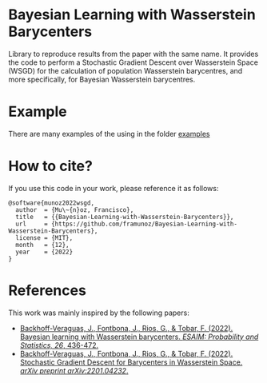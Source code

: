 # Bayesian Learning with Wasserstein Barycenters
Library to reproduce results from the paper with the same name. It provides the code to perform a Stochastic Gradient Descent over Wasserstein Space (WSGD) for the calculation of population Wasserstein barycentres, and more specifically, for Bayesian Wasserstein barycentres.

# Example
There are many examples of the using in the folder [examples](examples/)

# How to cite?

If you use this code in your work, please reference it as follows:
```
@software{munoz2022wsgd,
  author  = {Mu\~{n}oz, Francisco},
  title   = {{Bayesian-Learning-with-Wasserstein-Barycenters}},
  url     = {https://github.com/framunoz/Bayesian-Learning-with-Wasserstein-Barycenters},
  license = {MIT},
  month   = {12},
  year    = {2022}
}
```

# References
This work was mainly inspired by the following papers:
- [Backhoff-Veraguas, J., Fontbona, J., Rios, G., & Tobar, F. (2022). Bayesian learning with Wasserstein barycenters. *ESAIM: Probability and Statistics, 26*, 436-472.](https://arxiv.org/abs/1805.10833)
- [Backhoff-Veraguas, J., Fontbona, J., Rios, G., & Tobar, F. (2022). Stochastic Gradient Descent for Barycenters in Wasserstein Space. *arXiv preprint arXiv:2201.04232*.](https://arxiv.org/abs/2201.04232)
